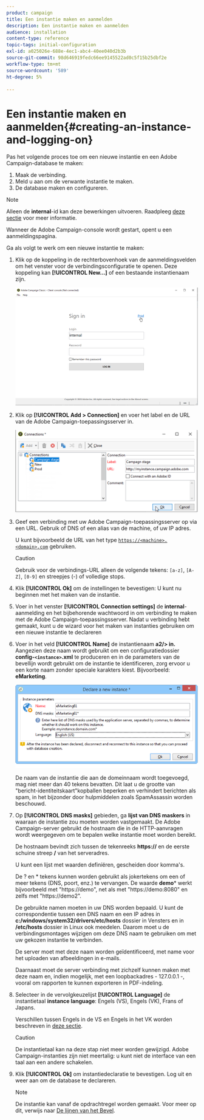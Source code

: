 ```yaml
---
product: campaign
title: Een instantie maken en aanmelden
description: Een instantie maken en aanmelden
audience: installation
content-type: reference
topic-tags: initial-configuration
exl-id: a025026e-688e-4ec1-abc4-40ee040d2b3b
source-git-commit: 98d646919fedc66ee9145522ad0c5f15b25dbf2e
workflow-type: tm+mt
source-wordcount: '589'
ht-degree: 5%

---
```


# Een instantie maken en aanmelden{#creating-an-instance-and-logging-on}

Pas het volgende proces toe om een nieuwe instantie en een Adobe Campaign-database te maken:

1. Maak de verbinding.
1. Meld u aan om de verwante instantie te maken.
1. De database maken en configureren.

>[!NOTE]
>
>Alleen de **internal**-id kan deze bewerkingen uitvoeren. Raadpleeg [deze sectie](../../installation/using/configuring-campaign-server.md#internal-identifier) voor meer informatie.

Wanneer de Adobe Campaign-console wordt gestart, opent u een aanmeldingspagina.

Ga als volgt te werk om een nieuwe instantie te maken:

1. Klik op de koppeling in de rechterbovenhoek van de aanmeldingsvelden om het venster voor de verbindingsconfiguratie te openen. Deze koppeling kan **[!UICONTROL New...]** of een bestaande instantienaam zijn.

   ![](assets/s_ncs_install_define_connection_01.png)

1. Klik op **[!UICONTROL Add > Connection]** en voer het label en de URL van de Adobe Campaign-toepassingsserver in.

   ![](assets/s_ncs_install_define_connection_02.png)

1. Geef een verbinding met uw Adobe Campaign-toepassingsserver op via een URL. Gebruik of DNS of een alias van de machine, of uw IP adres.

   U kunt bijvoorbeeld de URL van het type [`https://<machine>.<domain>.com`](https://myserver.adobe.com) gebruiken.

   >[!CAUTION]
   >
   >Gebruik voor de verbindings-URL alleen de volgende tekens: `[a-z]`, `[A-Z]`, `[0-9]` en streepjes (-) of volledige stops.

1. Klik **[!UICONTROL Ok]** om de instellingen te bevestigen: U kunt nu beginnen met het maken van de instantie.
1. Voer in het venster **[!UICONTROL Connection settings]** de **internal**-aanmelding en het bijbehorende wachtwoord in om verbinding te maken met de Adobe Campaign-toepassingsserver. Nadat u verbinding hebt gemaakt, kunt u de wizard voor het maken van instanties gebruiken om een nieuwe instantie te declareren
1. Voer in het veld **[!UICONTROL Name]** de instantienaam **a2/> in.** Aangezien deze naam wordt gebruikt om een configuratiedossier **config-`<instance>`.xml** te produceren en in de parameters van de bevellijn wordt gebruikt om de instantie te identificeren, zorg ervoor u een korte naam zonder speciale karakters kiest. Bijvoorbeeld: **eMarketing**.

   ![](assets/s_ncs_install_create_instance.png)

   De naam van de instantie die aan de domeinnaam wordt toegevoegd, mag niet meer dan 40 tekens bevatten. Dit laat u de grootte van &quot;bericht-identiteitskaart&quot;kopballen beperken en verhindert berichten als spam, in het bijzonder door hulpmiddelen zoals SpamAssassin worden beschouwd.

1. Op **[!UICONTROL DNS masks]** gebieden, ga **lijst van DNS maskers** in waaraan de instantie zou moeten worden vastgemaakt. De Adobe Campaign-server gebruikt de hostnaam die in de HTTP-aanvragen wordt weergegeven om te bepalen welke instantie moet worden bereikt.

   De hostnaam bevindt zich tussen de tekenreeks **https://** en de eerste schuine streep **/** van het serveradres.

   U kunt een lijst met waarden definiëren, gescheiden door komma&#39;s.

   De ? en * tekens kunnen worden gebruikt als jokertekens om een of meer tekens (DNS, poort, enz.) te vervangen. De waarde **demo*** werkt bijvoorbeeld met &quot;https://demo&quot;, net als met &quot;https://demo:8080&quot; en zelfs met &quot;https://demo2&quot;.

   De gebruikte namen moeten in uw DNS worden bepaald. U kunt de correspondentie tussen een DNS naam en een IP adres in **c:/windows/system32/drivers/etc/hosts** dossier in Vensters en in **/etc/hosts** dossier in Linux ook meedelen. Daarom moet u de verbindingsmontages wijzigen om deze DNS naam te gebruiken om met uw gekozen instantie te verbinden.

   De server moet met deze naam worden geïdentificeerd, met name voor het uploaden van afbeeldingen in e-mails.

   Daarnaast moet de server verbinding met zichzelf kunnen maken met deze naam en, indien mogelijk, met een loopbackadres - 127.0.0.1 -, vooral om rapporten te kunnen exporteren in PDF-indeling.

1. Selecteer in de vervolgkeuzelijst **[!UICONTROL Language]** de instantietaal **instance language**: Engels (VS), Engels (VK), Frans of Japans.

   Verschillen tussen Engels in de VS en Engels in het VK worden beschreven in [deze sectie](../../platform/using/adobe-campaign-workspace.md#date-and-time).

   >[!CAUTION]
   >
   >De instantietaal kan na deze stap niet meer worden gewijzigd. Adobe Campaign-instanties zijn niet meertalig: u kunt niet de interface van een taal aan een andere schakelen.

1. Klik **[!UICONTROL Ok]** om instantiedeclaratie te bevestigen. Log uit en weer aan om de database te declareren.

   >[!NOTE]
   >
   >De instantie kan vanaf de opdrachtregel worden gemaakt. Voor meer op dit, verwijs naar [De lijnen van het Bevel](../../installation/using/command-lines.md).
